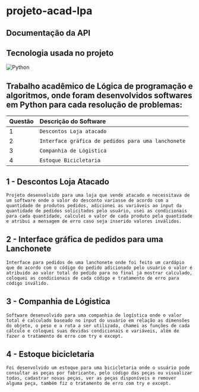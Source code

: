 # projeto-acad-lpa
## Documentação da API

## Tecnologia usada no projeto
![Python](https://img.shields.io/badge/Python-black?style=for-the-badge&logo=python&logoColor=00ffee)

## Trabalho acadêmico de Lógica de programação e algoritmos, onde foram desenvolvidos softwares em Python para cada resolução de problemas:
| Questão   | Descrição do Software |
| :---------- | :--------- | 
| 1| `Descontos Loja atacado` |
| 2| `Interface gráfica de pedidos para uma lanchonete` |
| 3| `Companhia de Lógistica` |
| 4| `Estoque Bicicletaria` |

## 1 - Descontos Loja Atacado  
```Projeto desenvolvido para uma loja que vende atacado e necessitava de um software onde o valor do desconto variasse de acordo com a quantidade de produtos pedidos, adicionei as variáveis ao input da quantidade de pedidos solicitados pelo usuário, usei as condicionais para cada quantidade, calculei o valor de cada produto pela quantidade e atribui a mensagem de erro caso seja inserido valores inválidos.```
## 2 - Interface gráfica de pedidos para uma Lanchonete
```Interface para pedidos de uma lanchonete onde foi feito um cardápio que de acordo com o código do pedido adicionado pelo usuário o valor é atribuido ao valor total do pedido para no final já mostrar calculado, coloquei as condicionais de cada código e tratamento de erro para código inválido. ```
## 3 - Companhia de Lógistica
```Software desenvolvido para uma companhia de logística onde o valor total é calculado baseado no input do usuário em relação as dimensões do objeto, o peso e a rota a ser utilizada, chamei as funções de cada cálculo e coloquei suas devidas condicionais e variáveis, além de fazer o tratamento de erro com try e except. ```
## 4 - Estoque bicicletaria
 ```Foi desenvolvido um estoque para uma bicicletaria onde o usuário pode consultar as peças por fabricante, pelo código das peças ou visualizar todas, cadastrar novas peças, ver as peças disponíveis e remover alguma peça, também fiz o tratamento de erro com try e except.  ```
